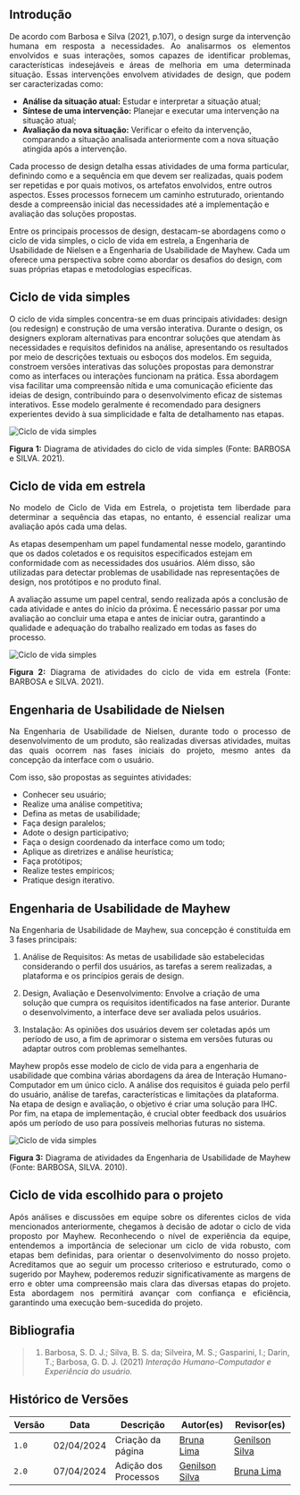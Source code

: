 ## Introdução
<p align="justify">De acordo com Barbosa e Silva (2021, p.107), o design surge da intervenção humana em resposta a necessidades. Ao analisarmos os elementos envolvidos e suas interações, somos capazes de identificar problemas, características indesejáveis e áreas de melhoria em uma determinada situação. Essas intervenções envolvem atividades de design, que podem ser caracterizadas como:</p>

<ul>
  <li><strong>Análise da situação atual:</strong> Estudar e interpretar a situação atual;</li>
  <li><strong>Síntese de uma intervenção:</strong> Planejar e executar uma intervenção na situação atual;</li>
  <li><strong>Avaliação da nova situação:</strong> Verificar o efeito da intervenção, comparando a situação analisada anteriormente com a nova situação atingida após a intervenção.</li>
</ul>

<p>Cada processo de design detalha essas atividades de uma forma particular, definindo como e a sequência em que devem ser realizadas, quais podem ser repetidas e por quais motivos, os artefatos envolvidos, entre outros aspectos. Esses processos fornecem um caminho estruturado, orientando desde a compreensão inicial das necessidades até a implementação e avaliação das soluções propostas.</p>

<p>Entre os principais processos de design, destacam-se abordagens como o ciclo de vida simples, o ciclo de vida em estrela, a Engenharia de Usabilidade de Nielsen e a Engenharia de Usabilidade de Mayhew. Cada um oferece uma perspectiva sobre como abordar os desafios do design, com suas próprias etapas e metodologias específicas.</p>

## Ciclo de vida simples
O ciclo de vida simples concentra-se em duas principais atividades: design (ou redesign) e construção de uma versão interativa. Durante o design, os designers exploram alternativas para encontrar soluções que atendam às necessidades e requisitos definidos na análise, apresentando os resultados por meio de descrições textuais ou esboços dos modelos. Em seguida, constroem versões interativas das soluções propostas para demonstrar como as interfaces ou interações funcionam na prática. Essa abordagem visa facilitar uma compreensão nítida e uma comunicação eficiente das ideias de design, contribuindo para o desenvolvimento eficaz de sistemas interativos. Esse modelo geralmente é recomendado para designers experientes devido à sua simplicidade e falta de detalhamento nas etapas.

<img alt="Ciclo de vida simples" src="../img/processo-de-design/ciclo-de-vida-simples.png" style="display: block; margin: 0 auto;">
<p align="justify"><strong>Figura 1:</strong> Diagrama de atividades do ciclo de vida simples (Fonte: BARBOSA e SILVA. 2021).</p>

## Ciclo de vida em estrela
<p align="justify">No modelo de Ciclo de Vida em Estrela, o projetista tem liberdade para determinar a sequência das etapas, no entanto, é essencial realizar uma avaliação após cada uma delas. 

As etapas desempenham um papel fundamental nesse modelo, garantindo que os dados coletados e os requisitos especificados estejam em conformidade com as necessidades dos usuários. Além disso, são utilizadas para detectar problemas de usabilidade nas representações de design, nos protótipos e no produto final. 

A avaliação assume um papel central, sendo realizada após a conclusão de cada atividade e antes do início da próxima. É necessário passar por uma avaliação ao concluir uma etapa e antes de iniciar outra, garantindo a qualidade e adequação do trabalho realizado em todas as fases do processo.</p>

<img alt="Ciclo de vida simples" src="../img/processo-de-design/ciclodevidaemestrela.png" style="display: block; margin: 0 auto;">
<p align="justify"><strong>Figura 2:</strong> Diagrama de atividades do ciclo de vida em estrela (Fonte: BARBOSA e SILVA. 2021).</p>

## Engenharia de Usabilidade de Nielsen
<p align="justify">Na Engenharia de Usabilidade de Nielsen, durante todo o processo de desenvolvimento de um produto, são realizadas diversas atividades, muitas das quais ocorrem nas fases iniciais do projeto, mesmo antes da concepção da interface com o usuário.</p>

Com isso, são propostas as seguintes atividades: 

- Conhecer seu usuário;
- Realize uma análise competitiva;
- Defina as metas de usabilidade; 
- Faça design paralelos;
- Adote o design participativo;
- Faça o design coordenado da interface como um todo;
- Aplique as diretrizes e análise heurística;
- Faça protótipos;
- Realize testes empíricos;
- Pratique design iterativo.

## Engenharia de Usabilidade de Mayhew
<p align="justify">Na Engenharia de Usabilidade de Mayhew, sua concepção é constituída em 3 fases principais: 

1. Análise de Requisitos: As metas de usabilidade são estabelecidas considerando o perfil dos usuários, as tarefas a serem realizadas, a plataforma e os princípios gerais de design. 

2. Design, Avaliação e Desenvolvimento: Envolve a criação de uma solução que cumpra os requisitos identificados na fase anterior. Durante o desenvolvimento, a interface deve ser avaliada pelos usuários. 

3. Instalação: As opiniões dos usuários devem ser coletadas após um período de uso, a fim de aprimorar o sistema em versões futuras ou adaptar outros com problemas semelhantes. 

Mayhew propôs esse modelo de ciclo de vida para a engenharia de usabilidade que combina várias abordagens da área de Interação Humano-Computador em um único ciclo. A análise dos requisitos é guiada pelo perfil do usuário, análise de tarefas, características e limitações da plataforma. Na etapa de design e avaliação, o objetivo é criar uma solução para IHC. Por fim, na etapa de implementação, é crucial obter feedback dos usuários após um período de uso para possíveis melhorias futuras no sistema.<p>

<img alt="Ciclo de vida simples" src="../img/processo-de-design/engenhariadeusabilidademayhew.png" style="display: block; margin: 0 auto;">
<p align="justify"><strong>Figura 3:</strong> Diagrama de atividades da Engenharia de Usabilidade de Mayhew (Fonte: BARBOSA, SILVA. 2010).</p>

## Ciclo de vida escolhido para o projeto
<p align="justify">Após análises e discussões em equipe sobre os diferentes ciclos de vida mencionados anteriormente, chegamos à decisão de adotar o ciclo de vida proposto por Mayhew. Reconhecendo o nível de experiência da equipe, entendemos a importância de selecionar um ciclo de vida robusto, com etapas bem definidas, para orientar o desenvolvimento do nosso projeto. Acreditamos que ao seguir um processo criterioso e estruturado, como o sugerido por Mayhew, poderemos reduzir significativamente as margens de erro e obter uma compreensão mais clara das diversas etapas do projeto. Esta abordagem nos permitirá avançar com confiança e eficiência, garantindo uma execução bem-sucedida do projeto.<p>

## Bibliografia

> 1. Barbosa, S. D. J.; Silva, B. S. da; Silveira, M. S.; Gasparini, I.; Darin, T.; Barbosa, G. D. J. (2021) _Interação Humano-Computador e Experiência do usuário._

## Histórico de Versões

<center>

| Versão |    Data    | Descrição                                 | Autor(es)                                       | Revisor(es)                                    |
| ------ | :--------: | ----------------------------------------- | ----------------------------------------------- | ---------------------------------------------- |
| `1.0`   | 02/04/2024 | Criação da página | [Bruna Lima](https://github.com/libruna) | [Genilson Silva](https://github.com/GenilsonJrs)         | 
| `2.0`   | 07/04/2024 | Adição dos Processos | [Genilson Silva](https://github.com/GenilsonJrs) | [Bruna Lima](https://github.com/libruna)         | 

</center>
